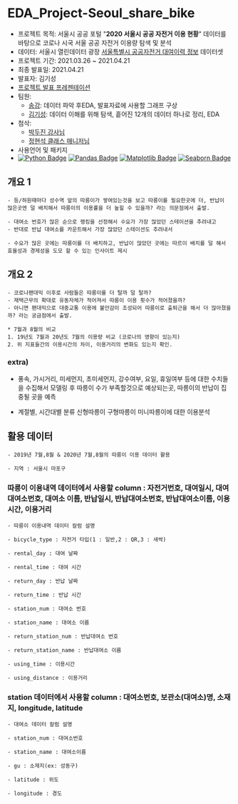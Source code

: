 # EDA_Project-Seoul_share_bike

- 프로젝트 목적: 서울시 공공 포털 "**2020 서울시 공공 자전거 이용 현황**" 데이터를 바탕으로 코로나 시국 서울 공공 자전거 이용량 탐색 및 분석
- 데이터: 서울시 열린데이터 광장 [서울특별시 공공자전거 대여이력 정보](http://data.seoul.go.kr/dataList/OA-15182/F/1/datasetView.do#) 데이터셋
- 프로젝트 기간: 2021.03.26 ~ 2021.04.21
- 최종 발표일: 2021.04.21
- 발표자: 김기성
- [프로젝트 발표 프레젠테이션](https://docs.google.com/presentation/d/1z0IVpmXbb7BUQRCvyXT9ASFUfEokY6FSLG_8pjfrLQA/edit#slide=id.p)
- 팀원: 
  - [송강](https://github.com/rivels): 데이터 파악 후EDA, 발표자료에 사용할 그래프 구상
  - [김기성](https://github.com/Ki-Sung): 데이터 이해를 위해 탐색, 흩어진 12개의 데이터 하나로 정리, EDA
- 첨삭: 
  - [박두진 강사님](https://github.com/radajin)
  - [정현석 클래스 매니저님](https://github.com/FLY-CODE77)
 - 사용언어 및 패키지
  - [![Python Badge](http://img.shields.io/badge/-Python%20-blue?style=flat-square&&logoColor=yellow&logo=python&link=https://www.python.org/)](https://www.python.org/) [![Pandas Badge](http://img.shields.io/badge/-Pandas%20-blue?style=flat-square&&logoColor=yellow&logo=pandas&link=https://pandas.pydata.org/)](https://pandas.pydata.org/) [![Matplotlib Badge](http://img.shields.io/badge/-Matplotlib%20-blue?style=flat-square&&logoColor=yellow&logo=matplotlib&link=https://matplotlib.org/)](https://matplotlib.org/) [![Seaborn Badge](http://img.shields.io/badge/-Seaborn%20-blue?style=flat-square&&logoColor=yellow&logo=seaborn&link=https://seaborn.pydata.org/)](https://seaborn.pydata.org/)

## 개요 1
```
- 등/하원때마다 성수역 앞의 따릉이가 쌓여있는것을 보고 따릉이를 필요한곳에 더, 반납이 많은곳엔 덜 배치해서 따릉이의 이용률을 더 높힐 수 있을까? 라는 의문점에서 출발.

- 대여소 번호가 많은 순으로 랭킹을 선정해서 수요가 가장 많았던 스테이션을 추려내고
- 반대로 반납 대여소를 카운트해서 가장 많았던 스테이션도 추려내서

- 수요가 많은 곳에는 따릉이를 더 배치하고, 반납이 많았던 곳에는 따르이 배치를 덜 해서 효율성과 경제성을 도모 할 수 있는 인사이트 제시  
 ```
  
## 개요 2
~~~
- 코로나팬대믹 이후로 사람들은 따릉이를 더 탈까 덜 탈까?
- 재택근무의 확대로 유동자체가 적어져서 따릉이 이용 횟수가 적어졌을까?
- 아니면 팬대믹으로 대중교통 이용에 불안감이 조성되어 따릉이로 출퇴근을 해서 더 많아졌을까? 라는 궁금점에서 출발.

* 7월과 8월의 비교
1. 19년도 7월과 20년도 7월의 이용량 비교 (코로나의 영향이 있는지)
2. 위 지표들간의 이용시간의 차이, 이용거리의 변화도 있는지 확인.
~~~

### extra)
- 풍속, 가시거리, 미세먼지, 초미세먼지, 강수여부, 요일, 휴일여부 등에 대한 수치들을 수집해서 모델링 후 따릉이 수가 부족할것으로 예상되는곳, 따릉이의 반납이 집중될 곳을 예측

- 계절별, 시간대별 분류
신형따릉이 구형따릉이 미니따릉이에 대한 이용분석
  
        
## 활용 데이터
~~~
- 2019년 7월,8월 & 2020년 7월,8월의 따릉이 이용 데이터 활용  

- 지역 : 서울시 마포구  
  ~~~
  
### 따릉이 이용내역 데이터에서 사용할 column : 자전거번호, 대여일시, 대여 대여소번호, 대여소 이름, 반납일시, 반납대여소번호, 반납대여소이름, 이용시간, 이용거리
~~~
- 따릉이 이용내역 데이터 칼럼 설명  

- bicycle_type : 자전거 타입(1 : 일반,2 : QR,3 : 새싹)  

- rental_day : 대여 날짜

- rental_time : 대여 시간  

- return_day : 반납 날짜

- return_time : 반납 시간

- station_num : 대여소 번호

- station_name : 대여소 이름 

- return_station_num : 반납대여소 번호  

- return_station_name : 반납대여소 이름

- using_time : 이용시간  

- using_distance : 이용거리
  ~~~
### station 데이터에서 사용할 column : 대여소번호, 보관소(대여소)명, 소재지, longitude, latitude  
~~~
- 대여소 데이터 칼럼 설명  

- station_num : 대여소번호  

- station_name : 대여소이름  

- gu : 소재지(ex: 성동구)  

- latitude : 위도  

- longitude : 경도  
~~~
